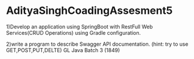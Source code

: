 # AdityaSinghCoadingAssesment5

1)Develop an application using SpringBoot with RestFull Web Services(CRUD Operations) using Gradle configuration.

2)write a program to describe Swagger API documentation.
  (hint: try to use GET,POST,PUT,DELTE)
GL Java Batch 3 (1849)

